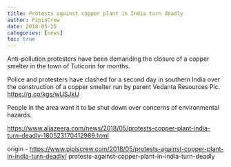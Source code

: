 ```yaml
---
title: Protests against copper plant in India turn deadly
author: PipisCrew
date: 2018-05-25
categories: [news]
toc: true
---
```


Anti-pollution protesters have been demanding the closure of a copper smelter in the town of Tuticorin for months.

Police and protesters have clashed for a second day in southern India over the construction of a copper smelter run by parent Vedanta Resources Plc. https://g.co/kgs/wUSJkU

People in the area want it to be shut down over concerns of environmental hazards.

https://www.aljazeera.com/news/2018/05/protests-copper-plant-india-turn-deadly-180523170412989.html

origin - https://www.pipiscrew.com/2018/05/protests-against-copper-plant-in-india-turn-deadly/ protests-against-copper-plant-in-india-turn-deadly